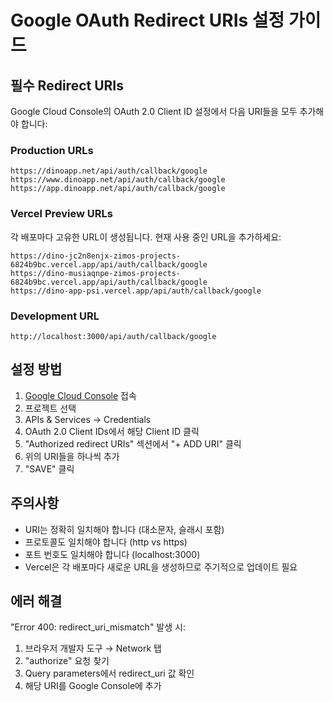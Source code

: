 # Google OAuth Redirect URIs 설정 가이드

## 필수 Redirect URIs

Google Cloud Console의 OAuth 2.0 Client ID 설정에서 다음 URI들을 모두 추가해야 합니다:

### Production URLs

```
https://dinoapp.net/api/auth/callback/google
https://www.dinoapp.net/api/auth/callback/google
https://app.dinoapp.net/api/auth/callback/google
```

### Vercel Preview URLs

각 배포마다 고유한 URL이 생성됩니다. 현재 사용 중인 URL을 추가하세요:

```
https://dino-jc2n8enjx-zimos-projects-6824b9bc.vercel.app/api/auth/callback/google
https://dino-musiaqnpe-zimos-projects-6824b9bc.vercel.app/api/auth/callback/google
https://dino-app-psi.vercel.app/api/auth/callback/google
```

### Development URL

```
http://localhost:3000/api/auth/callback/google
```

## 설정 방법

1. [Google Cloud Console](https://console.cloud.google.com) 접속
2. 프로젝트 선택
3. APIs & Services → Credentials
4. OAuth 2.0 Client IDs에서 해당 Client ID 클릭
5. "Authorized redirect URIs" 섹션에서 "+ ADD URI" 클릭
6. 위의 URI들을 하나씩 추가
7. "SAVE" 클릭

## 주의사항

- URI는 정확히 일치해야 합니다 (대소문자, 슬래시 포함)
- 프로토콜도 일치해야 합니다 (http vs https)
- 포트 번호도 일치해야 합니다 (localhost:3000)
- Vercel은 각 배포마다 새로운 URL을 생성하므로 주기적으로 업데이트 필요

## 에러 해결

"Error 400: redirect_uri_mismatch" 발생 시:

1. 브라우저 개발자 도구 → Network 탭
2. "authorize" 요청 찾기
3. Query parameters에서 redirect_uri 값 확인
4. 해당 URI를 Google Console에 추가
